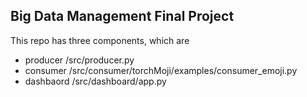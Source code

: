 ## Big Data Management Final Project
This repo has three components, which are 
- producer /src/producer.py
- consumer /src/consumer/torchMoji/examples/consumer_emoji.py
- dashbaord /src/dashboard/app.py
